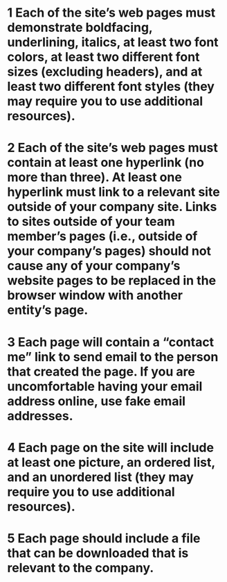 # 1 Each of the site’s web pages must demonstrate boldfacing, underlining, italics, at least two font colors, at least two different font sizes (excluding headers),  and at least two different font styles (they may require you to use additional resources). 
# 2 Each of the site’s web pages must contain at least one hyperlink (no more than three).  At least one hyperlink must link to a relevant site outside of your company site.  Links to sites outside of your team member’s pages (i.e., outside of your company’s pages) should not cause any of your company’s website pages to be replaced in the browser window with another entity’s page.
# 3 Each page will contain a “contact me” link to send email to the person that created the page.  If you are uncomfortable having your email address online, use fake email addresses.    
# 4 Each page on the site will include at least one picture, an ordered list, and an unordered list (they may require you to use additional resources).  
# 5 Each page should include a file that can be downloaded that is relevant to the company.
